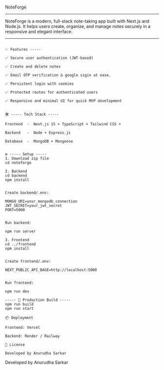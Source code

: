 NoteForge 

---

NoteForge is a modern, full-stack note-taking app built with Next.js and Node.js. It helps users create, organize, and manage notes securely in a responsive and elegant interface.

---

```

✨ Features -----

✅ Secure user authentication (JWT-based)

✅ Create and delete notes

✅ Email OTP verification & google sigin at ease.

✅ Persistent login with cookies

✅ Protected routes for authenticated users

✅ Responsive and minimal UI for quick MVP development


🛠 ----- Tech Stack -----

Frontend  -  Next.js 15 + TypeScript + Tailwind CSS + 

Backend   -  Node + Express.js

Database  -  MongoDB + Mongoose


⚙️ ----- Setup -----
1. Download zip file 
cd noteforge

2. Backend
cd backend
npm install


Create backend/.env:

MONGO_URI=your_mongodb_connection
JWT_SECRET=your_jwt_secret
PORT=5000


Run backend:

npm run server

3. Frontend
cd ../frontend
npm install


Create frontend/.env:

NEXT_PUBLIC_API_BASE=http://localhost:5000


Run frontend:

npm run dev

----- 🚀 Production Build -----
npm run build
npm run start

📦 Deployment

Frontend: Vercel

Backend: Render / Railway

📝 License

Developed by Anurudha Sarkar

```


Developed by Anurudha Sarkar
